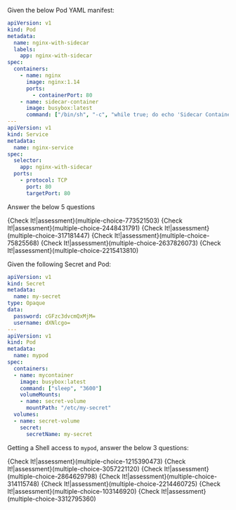 
Given the below Pod YAML manifest:

```yaml 
apiVersion: v1
kind: Pod
metadata:
  name: nginx-with-sidecar
  labels:
    app: nginx-with-sidecar
spec:
  containers:
    - name: nginx
      image: nginx:1.14
      ports:
        - containerPort: 80
    - name: sidecar-container
      image: busybox:latest
      command: ["/bin/sh", "-c", "while true; do echo 'Sidecar Container Running'; sleep 10; done"]
---
apiVersion: v1
kind: Service
metadata:
  name: nginx-service
spec:
  selector:
    app: nginx-with-sidecar
  ports:
    - protocol: TCP
      port: 80
      targetPort: 80
```

Answer the below 5 questions


{Check It!|assessment}(multiple-choice-773521503)
{Check It!|assessment}(multiple-choice-2448431791)
{Check It!|assessment}(multiple-choice-317181447)
{Check It!|assessment}(multiple-choice-75825568)
{Check It!|assessment}(multiple-choice-2637826073)
{Check It!|assessment}(multiple-choice-2215413810)


Given the following Secret and Pod: 

```yaml 
apiVersion: v1
kind: Secret
metadata:
  name: my-secret
type: Opaque
data:
  password: cGFzc3dvcmQxMjM=
  username: dXNlcgo=
---
apiVersion: v1
kind: Pod
metadata:
  name: mypod
spec:
  containers:
  - name: mycontainer
    image: busybox:latest
    command: ["sleep", "3600"]
    volumeMounts:
    - name: secret-volume
      mountPath: "/etc/my-secret"
  volumes:
  - name: secret-volume
    secret:
      secretName: my-secret
```

Getting a Shell access to `mypod`, answer the below 3 questions: 


{Check It!|assessment}(multiple-choice-1215390473)
{Check It!|assessment}(multiple-choice-3057221120)
{Check It!|assessment}(multiple-choice-2864629798)
{Check It!|assessment}(multiple-choice-314115748)
{Check It!|assessment}(multiple-choice-2214460725)
{Check It!|assessment}(multiple-choice-103146920)
{Check It!|assessment}(multiple-choice-3312795360)

